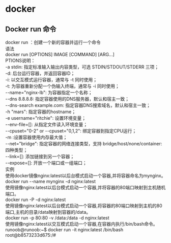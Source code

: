 # docker
## Docker run 命令
docker run ：创建一个新的容器并运行一个命令 <br>
语法 <br>
docker run [OPTIONS] IMAGE [COMMAND] [ARG...] <br>
PTIONS说明： <br>
-a stdin: 指定标准输入输出内容类型，可选 STDIN/STDOUT/STDERR 三项； <br>
-d: 后台运行容器，并返回容器ID； <br>
-i: 以交互模式运行容器，通常与 -t 同时使用； <br>
-t: 为容器重新分配一个伪输入终端，通常与 -i 同时使用； <br>
--name="nginx-lb": 为容器指定一个名称； <br>
--dns 8.8.8.8: 指定容器使用的DNS服务器，默认和宿主一致； <br>
--dns-search example.com: 指定容器DNS搜索域名，默认和宿主一致； <br>
-h "mars": 指定容器的hostname； <br>
-e username="ritchie": 设置环境变量； <br>
--env-file=[]: 从指定文件读入环境变量； <br>
--cpuset="0-2" or --cpuset="0,1,2": 绑定容器到指定CPU运行； <br>
-m :设置容器使用内存最大值； <br>
--net="bridge": 指定容器的网络连接类型，支持 bridge/host/none/container: 四种类型； <br>
--link=[]: 添加链接到另一个容器； <br>
--expose=[]: 开放一个端口或一组端口； <br>
实例 <br>
使用docker镜像nginx:latest以后台模式启动一个容器,并将容器命名为mynginx。 <br>
docker run --name mynginx -d nginx:latest <br>
使用镜像nginx:latest以后台模式启动一个容器,并将容器的80端口映射到主机随机端口。 <br>
docker run -P -d nginx:latest <br>
使用镜像nginx:latest以后台模式启动一个容器,将容器的80端口映射到主机的80端口,主机的目录/data映射到容器的/data。 <br>
docker run -p 80:80 -v /data:/data -d nginx:latest <br>
使用镜像nginx:latest以交互模式启动一个容器,在容器内执行/bin/bash命令。 <br>
runoob@runoob:~$ docker run -it nginx:latest /bin/bash <br>
root@b8573233d675:/# <br>
